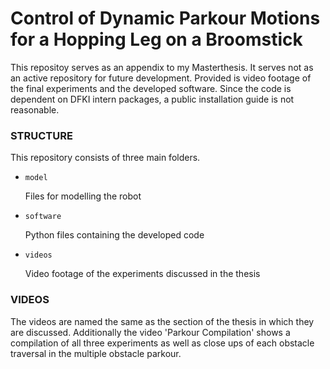 # Control of Dynamic Parkour Motions for a Hopping Leg on a Broomstick

This repositoy serves as an appendix to my Masterthesis. It serves not as an active repository for future development.
Provided is video footage of the final experiments and the developed software.
Since the code is dependent on DFKI intern packages, a public installation guide is not reasonable.

### STRUCTURE

This repository consists of three main folders.

- `model`

  Files for modelling the robot

- `software`

  Python files containing the developed code

- `videos`
  
  Video footage of the experiments discussed in the thesis


### VIDEOS

The videos are named the same as the section of the thesis in which they are discussed. Additionally the video 'Parkour Compilation' shows a compilation of all three experiments as well as close ups of each obstacle traversal in the multiple obstacle parkour.
